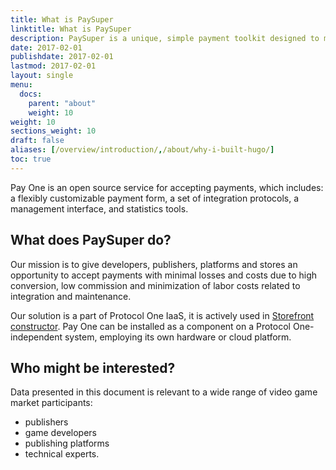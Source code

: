 ```yaml
---
title: What is PaySuper
linktitle: What is PaySuper
description: PaySuper is a unique, simple payment toolkit designed to make developers self-reliant.
date: 2017-02-01
publishdate: 2017-02-01
lastmod: 2017-02-01
layout: single
menu:
  docs:
    parent: "about"
    weight: 10
weight: 10
sections_weight: 10
draft: false
aliases: [/overview/introduction/,/about/why-i-built-hugo/]
toc: true
---
```


Pay One is an open source service for accepting payments, which includes: a flexibly
customizable payment form, a set of integration protocols, a management interface, and
statistics tools.

## What does PaySuper do?

Our mission is to give developers, publishers, platforms and stores an opportunity to accept
payments with minimal losses and costs due to high conversion, low commission and
minimization of labor costs related to integration and maintenance.

Our solution is a part of Protocol One IaaS, it is actively used in [Storefront constructor](https://docs.google.com/document/d/1SZ3mRkxXHdtksR9vXu5pkqKYnEzkPh2PUqz1TOj94SY/edit). Pay One
can be installed as a component on a Protocol One-independent system, employing its own
hardware or cloud platform.

## Who might be interested?

Data presented in this document is relevant to a wide range of video game market participants:

* publishers
* game developers
* publishing platforms
* technical experts.

<!-- This document describes the technical aspects of the Pay One Payment platform component of
the Protocol One ecosystem. Description of the Ecosystem can be found within the Protocol
One Whitepaper document -->